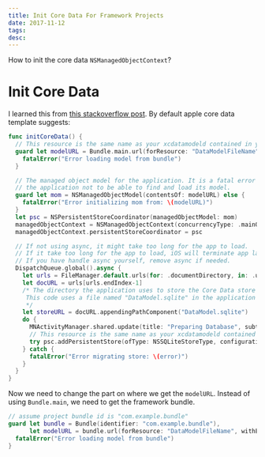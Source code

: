 ```yaml
---
title: Init Core Data For Framework Projects
date: 2017-11-12
tags:
desc:
---
```

How to init the core data `NSManagedObjectContext`?
<!--more-->

# Init Core Data
I learned this from [this stackoverflow post](https://stackoverflow.com/a/33460505/2581637). By default apple core data template suggests:

```swift
func initCoreData() {
  // This resource is the same name as your xcdatamodeld contained in your project.
  guard let modelURL = Bundle.main.url(forResource: "DataModelFileName", withExtension: "momd") else {
    fatalError("Error loading model from bundle")
  }

  // The managed object model for the application. It is a fatal error for
  // the application not to be able to find and load its model.
  guard let mom = NSManagedObjectModel(contentsOf: modelURL) else {
    fatalError("Error initializing mom from: \(modelURL)")
  }
  let psc = NSPersistentStoreCoordinator(managedObjectModel: mom)
  managedObjectContext = NSManagedObjectContext(concurrencyType: .mainQueueConcurrencyType)
  managedObjectContext.persistentStoreCoordinator = psc

  // If not using async, it might take too long for the app to load.
  // If it take too long for the app to load, iOS will terminate app launch.
  // If you have handle async yourself, remove async if needed.
  DispatchQueue.global().async {
    let urls = FileManager.default.urls(for: .documentDirectory, in: .userDomainMask)
    let docURL = urls[urls.endIndex-1]
    /* The directory the application uses to store the Core Data store file.
     This code uses a file named "DataModel.sqlite" in the application's documents directory.
     */
    let storeURL = docURL.appendingPathComponent("DataModel.sqlite")
    do {
      MNActivityManager.shared.update(title: "Preparing Database", subtitle: "Adding Presistant Storage")
      // This resource is the same name as your xcdatamodeld contained in your project.
      try psc.addPersistentStore(ofType: NSSQLiteStoreType, configurationName: nil, at: storeURL, options: nil)
    } catch {
      fatalError("Error migrating store: \(error)")
    }
  }
}
```

Now we need to change the part on where we get the `modelURL`. Instead of using `Bundle.main`, we need to get the framework bundle.

```swift
// assume project bundle id is "com.example.bundle"
guard let bundle = Bundle(identifier: "com.example.bundle"),
      let modelURL = bundle.url(forResource: "DataModelFileName", withExtension: "momd") else {
  fatalError("Error loading model from bundle")
}
```
